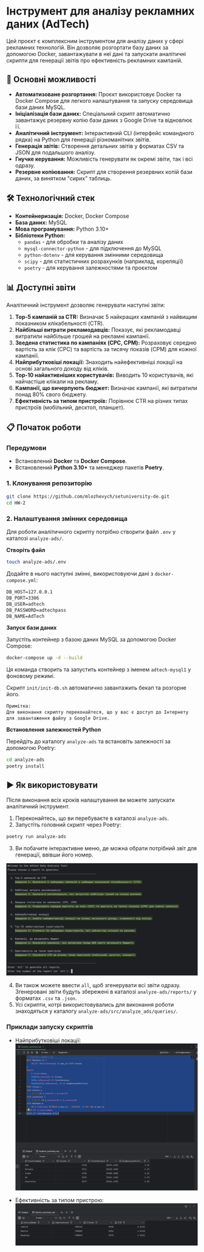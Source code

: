 # Інструмент для аналізу рекламних даних (AdTech)

Цей проєкт є комплексним інструментом для аналізу даних у сфері рекламних технологій. Він дозволяє розгортати базу даних
за допомогою Docker, завантажувати в неї дані та запускати аналітичні скрипти для генерації звітів про ефективність
рекламних кампаній.

## 🚀 Основні можливості

* **Автоматизоване розгортання:** Проєкт використовує Docker та Docker Compose для легкого налаштування та запуску
  середовища бази даних MySQL.
* **Ініціалізація бази даних:** Спеціальний скрипт автоматично завантажує резервну копію бази даних з Google Drive та
  відновлює її.
* **Аналітичний інструмент:** Інтерактивний CLI (інтерфейс командного рядка) на Python для генерації різноманітних
  звітів.
* **Генерація звітів:** Створення детальних звітів у форматах CSV та JSON для подальшого аналізу.
* **Гнучке керування:** Можливість генерувати як окремі звіти, так і всі одразу.
* **Резервне копіювання:** Скрипт для створення резервних копій бази даних, за винятком "сирих" таблиць.

## 🛠️ Технологічний стек

* **Контейнеризація:** Docker, Docker Compose
* **База даних:** MySQL
* **Мова програмування:** Python 3.10+
* **Бібліотеки Python:**
    * `pandas` - для обробки та аналізу даних
    * `mysql-connector-python` - для підключення до MySQL
    * `python-dotenv` - для керування змінними середовища
    * `scipy` - для статистичних розрахунків (наприклад, кореляції)
    * `poetry` - для керування залежностями та проєктом

## 📊 Доступні звіти

Аналітичний інструмент дозволяє генерувати наступні звіти:

1. **Top-5 кампаній за CTR:** Визначає 5 найкращих кампаній з найвищим показником клікабельності (CTR).
2. **Найбільші витрати рекламодавців:** Показує, які рекламодавці витратили найбільше грошей на рекламні кампанії.
3. **Зведена статистика по кампаніях (CPC, CPM):** Розраховує середню вартість за клік (CPC) та вартість за тисячу
   показів (CPM) для кожної кампанії.
4. **Найприбутковіші локації:** Знаходить найефективніші локації на основі загального доходу від кліків.
5. **Top-10 найактивніших користувачів:** Виводить 10 користувачів, які найчастіше клікали на рекламу.
6. **Кампанії, що вичерпують бюджет:** Визначає кампанії, які витратили понад 80% свого бюджету.
7. **Ефективність за типом пристроїв:** Порівнює CTR на різних типах пристроїв (мобільний, десктоп, планшет).

## 📋 Початок роботи

### Передумови

* Встановлений **Docker** та **Docker Compose**.
* Встановлений **Python 3.10+** та менеджер пакетів **Poetry**.

### 1. Клонування репозиторію

   ```bash
   git clone https://github.com/mlozhevych/setuniversity-de.git
   cd HW-2
   ```

### 2. Налаштування змінних середовища

Для роботи аналітичного скрипту потрібно створити файл `.env` у каталозі `analyze-ads/`.

**Створіть файл**

  ```bash
  touch analyze-ads/.env
  ```

Додайте в нього наступні змінні, використовуючи дані з `docker-compose.yml`:

  ```
  DB_HOST=127.0.0.1
  DB_PORT=3306
  DB_USER=adtech
  DB_PASSWORD=adtechpass
  DB_NAME=AdTech
  ```

**Запуск бази даних**

Запустіть контейнер з базою даних MySQL за допомогою Docker Compose:

  ```bash
  docker-compose up -d --build
  ```

Ця команда створить та запустить контейнер з іменем `adtech-mysql1` у фоновому режимі.

Скрипт `init/init-db.sh` автоматично завантажить бекап та розгорне його.

    Примітка: 
    Для виконання скрипту переконайтеся, що у вас є доступ до Інтернету для завантаження файлу з Google Drive.

**Встановлення залежностей Python**

Перейдіть до каталогу `analyze-ads` та встановіть залежності за допомогою Poetry:

```bash
cd analyze-ads
poetry install
```

## ▶️ Як використовувати

Після виконання всіх кроків налаштування ви можете запускати аналітичний інструмент.
1. Переконайтесь, що ви перебуваєте в каталозі `analyze-ads`.
2. Запустіть головний скрипт через Poetry:

```bash
poetry run analyze-ads
```

3. Ви побачите інтерактивне меню, де можна обрати потрібний звіт для генерації, ввівши його номер.

![img.png](docs/img.png)

4. Ви також можете ввести `all`, щоб згенерувати всі звіти одразу.
Згенеровані звіти будуть збережені в каталозі `analyze-ads/reports/` у форматах `.csv` та `.json`.
5. Усі скрипти, котрі використовувались для виконання роботи знаходяться у каталогу `analyze-ads/src/analyze_ads/queries/`.

### Приклади запуску скриптів

- Найприбутковіші локації:
![location_summary.png](docs/location_summary.png)

- Ефективність за типом пристрою:
![user_activity_summary.png](docs/user_activity_summary.png)
